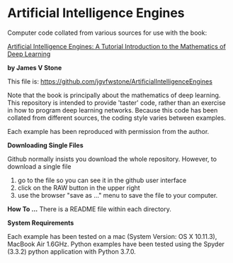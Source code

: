 # Artificial Intelligence Engines

Computer code collated from various sources for use with the book: 

[Artificial Intelligence Engines: A Tutorial Introduction to the Mathematics of Deep Learning](https://jamesstone.sites.sheffield.ac.uk/books/artificial-intelligence-engines)
 
**by James V Stone**

This file is: https://github.com/jgvfwstone/ArtificialIntelligenceEngines

Note that the book is principally about the mathematics of deep learning.
This repository is intended to provide 'taster' code, rather than an exercise in how to program deep learning networks. Because this code has been collated from different sources, the coding style varies between examples.

Each example has been reproduced with permission from the author.

**Downloading Single Files**

Github normally insists you download the whole repository.
However, to download a single file
1) go to the file so you can see it in the github user interface 
2) click on the RAW button in the upper right
3) use the browser "save as ..." menu to save the file to your computer. 

**How To ...**
There is a README file within each directory. 

**System Requirements**

Each example has been tested on a mac (System Version:	OS X 10.11.3), MacBook Air 1.6GHz.
Python examples have been tested using the Spyder (3.3.2) python application with Python 3.7.0.
